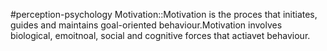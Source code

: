 #perception-psychology 
Motivation::Motivation is the proces that initiates, guides and maintains goal-oriented behaviour.Motivation involves biological, emoitnoal, social and cognitive forces that actiavet behaviour. 